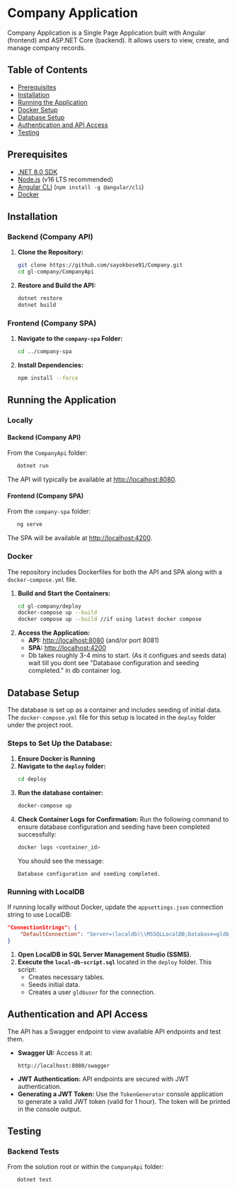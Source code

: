 # Company Application

Company Application is a Single Page Application built with Angular (frontend) and ASP.NET Core (backend). It allows users to view, create, and manage company records.

## Table of Contents

- [Prerequisites](#prerequisites)
- [Installation](#installation)
- [Running the Application](#running-the-application)
- [Docker Setup](#docker-setup)
- [Database Setup](#database-setup)
- [Authentication and API Access](#authentication-and-api-access)
- [Testing](#testing)


## Prerequisites

- [.NET 8.0 SDK](https://dotnet.microsoft.com/download)
- [Node.js](https://nodejs.org/) (v16 LTS recommended)
- [Angular CLI](https://angular.io/cli) (`npm install -g @angular/cli`)
- [Docker](https://www.docker.com/)

## Installation

### Backend (Company API)

1. **Clone the Repository:**
   ```bash
   git clone https://github.com/sayokbose91/Company.git
   cd gl-company/CompanyApi
   ```
2. **Restore and Build the API:**
   ```bash
   dotnet restore
   dotnet build
   ```

### Frontend (Company SPA)

1. **Navigate to the `company-spa` Folder:**
   ```bash
   cd ../company-spa
   ```
2. **Install Dependencies:**
   ```bash
   npm install --force
   ```

## Running the Application

### Locally

#### Backend (Company API)

From the `CompanyApi` folder:

```bash
   dotnet run
```

The API will typically be available at [http://localhost:8080](http://localhost:8080).

#### Frontend (Company SPA)

From the `company-spa` folder:

```bash
   ng serve
```

The SPA will be available at [http://localhost:4200](http://localhost:4200).

### Docker

The repository includes Dockerfiles for both the API and SPA along with a `docker-compose.yml` file.

1. **Build and Start the Containers:**
   ```bash
   cd gl-company/deploy
   docker-compose up --build
   docker compose up --build //if using latest docker compose
   ```
2. **Access the Application:**
   - **API:** [http://localhost:8080](http://localhost:8080) (and/or port 8081)
   - **SPA:** [http://localhost:4200](http://localhost:4200)
   - Db takes roughly 3-4 mins to start. (As it configues and seeds data) wait till you dont see "Database configuration and seeding completed." in db container log.


## Database Setup

The database is set up as a container and includes seeding of initial data. The `docker-compose.yml` file for this setup is located in the `deploy` folder under the project root.

### Steps to Set Up the Database:

1. **Ensure Docker is Running**
2. **Navigate to the `deploy` folder:**
   ```bash
   cd deploy
   ```
3. **Run the database container:**
   ```bash
   docker-compose up
   ```
4. **Check Container Logs for Confirmation:**
   Run the following command to ensure database configuration and seeding have been completed successfully:
   ```bash
   docker logs <container_id>
   ```
   You should see the message:
   ```
   Database configuration and seeding completed.
   ```

### Running with LocalDB

If running locally without Docker, update the `appsettings.json` connection string to use LocalDB:

```json
"ConnectionStrings": {
    "DefaultConnection": "Server=(localdb)\\MSSQLLocalDB;Database=gldb;User Id=gldbuser;Password=password;Encrypt=false;"
}
```

1. **Open LocalDB in SQL Server Management Studio (SSMS).**
2. **Execute the `local-db-script.sql`** located in the `deploy` folder. This script:
   - Creates necessary tables.
   - Seeds initial data.
   - Creates a user `gldbuser` for the connection.

## Authentication and API Access

The API has a Swagger endpoint to view available API endpoints and test them.

- **Swagger UI:** Access it at:
  ```
  http://localhost:8080/swagger
  ```
- **JWT Authentication:** API endpoints are secured with JWT authentication.
- **Generating a JWT Token:** Use the `TokenGenerator` console application to generate a valid JWT token (valid for 1 hour). The token will be printed in the console output.

## Testing

### Backend Tests

From the solution root or within the `CompanyApi` folder:

```bash
   dotnet test
```

